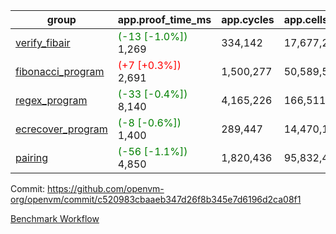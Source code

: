 | group | app.proof_time_ms | app.cycles | app.cells_used | leaf.proof_time_ms | leaf.cycles | leaf.cells_used |
| -- | -- | -- | -- | -- | -- | -- |
| [verify_fibair](https://github.com/openvm-org/openvm/blob/benchmark-results/benchmarks-pr/1549/verify_fibair-c520983cbaaeb347d26f8b345e7d6196d2ca08f1.md) |<span style='color: green'>(-13 [-1.0%])</span> 1,269 |  334,142 |  17,677,298 |- | - | - |
| [fibonacci_program](https://github.com/openvm-org/openvm/blob/benchmark-results/benchmarks-pr/1549/fibonacci-c520983cbaaeb347d26f8b345e7d6196d2ca08f1.md) |<span style='color: red'>(+7 [+0.3%])</span> 2,691 |  1,500,277 |  50,589,503 |- | - | - |
| [regex_program](https://github.com/openvm-org/openvm/blob/benchmark-results/benchmarks-pr/1549/regex-c520983cbaaeb347d26f8b345e7d6196d2ca08f1.md) |<span style='color: green'>(-33 [-0.4%])</span> 8,140 |  4,165,226 |  166,511,152 |- | - | - |
| [ecrecover_program](https://github.com/openvm-org/openvm/blob/benchmark-results/benchmarks-pr/1549/ecrecover-c520983cbaaeb347d26f8b345e7d6196d2ca08f1.md) |<span style='color: green'>(-8 [-0.6%])</span> 1,400 |  289,447 |  14,470,186 |- | - | - |
| [pairing](https://github.com/openvm-org/openvm/blob/benchmark-results/benchmarks-pr/1549/pairing-c520983cbaaeb347d26f8b345e7d6196d2ca08f1.md) |<span style='color: green'>(-56 [-1.1%])</span> 4,850 |  1,820,436 |  95,832,407 |- | - | - |


Commit: https://github.com/openvm-org/openvm/commit/c520983cbaaeb347d26f8b345e7d6196d2ca08f1

[Benchmark Workflow](https://github.com/openvm-org/openvm/actions/runs/14251575231)
